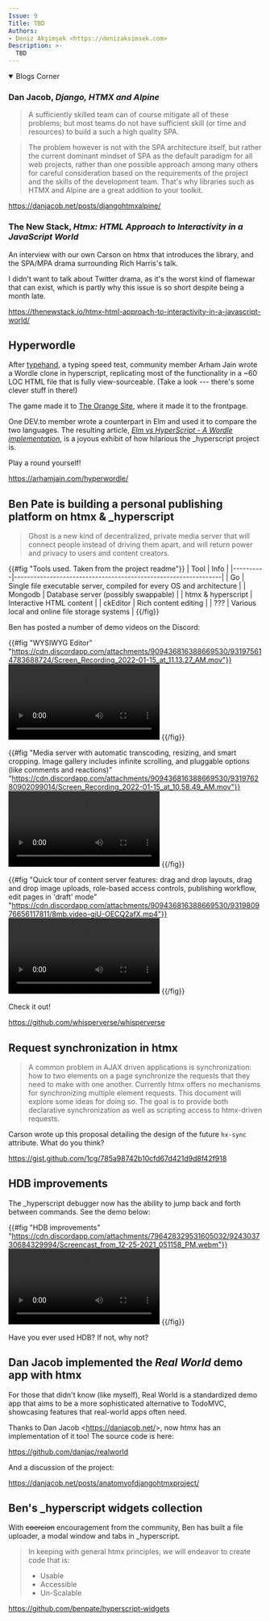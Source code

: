 ```yaml
---
Issue: 9
Title: TBD
Authors:
- Deniz Akşimşek <https://denizaksimsek.com>
Description: >-
  TBD
---
```


<!-- hyperscript bookmark: jan 6 2022 -->

<details open class="blogs-corner">

<summary>Blogs Corner</summary>

### Dan Jacob, <cite>Django, HTMX and Alpine</cite>

> A sufficiently skilled team can of course mitigate all of these problems; but
> most teams do not have sufficient skill (or time and resources) to build a
> such a high quality SPA.

> The problem however is not with the SPA architecture itself, but rather the
> current dominant mindset of SPA as the default paradigm for all web projects,
> rather than one possible approach among many others for careful consideration
> based on the requirements of the project and the skills of the development
> team. That's why libraries such as HTMX and Alpine are a great addition to
> your toolkit.

<https://danjacob.net/posts/djangohtmxalpine/>


### The New Stack, <cite>Htmx: HTML Approach to Interactivity in a JavaScript World</cite>

An interview with our own Carson on htmx that introduces the library, and the
SPA/MPA drama surrounding Rich Harris's talk.

<aside>

I didn't want to talk about Twitter drama, as it's the worst kind of flamewar
that can exist, which is partly why this issue is so short despite being a
month late.

</aside>

<https://thenewstack.io/htmx-html-approach-to-interactivity-in-a-javascript-world/>

</details>


## Hyperwordle

After [typehand][], a typing speed test, community member Arham Jain wrote a
Wordle clone in hyperscript, replicating most of the functionality in a ~60
LOC HTML file that is fully view-sourceable. (Take a look --- there's some
clever stuff in there!)

The game made it to [The Orange Site][], where it made it to the frontpage.

One DEV.to member wrote a counterpart in Elm and used it to compare the two
languages. The resulting article, [<cite>Elm vs HyperScript - A Wordle
implementation</cite>][elm-vs], is a joyous exhibit of how hilarious the
\_hyperscript project is.

[elm-vs]: https://dev.to/lucamug/elm-vs-hyperscript-2m3m

Play a round yourself!

<https://arhamjain.com/hyperwordle/>

[typehand]: https://arhamjain.com/2021/12/18/hyperscript-simple-type.html
[The Orange Site]: https://news.ycombinator.com/


## Ben Pate is building a personal publishing platform on htmx & _hyperscript

> Ghost is a new kind of decentralized, private media server that will connect
> people instead of driving them apart, and will return power and privacy to
> users and content creators.

{{#fig "Tools used. Taken from the project readme"}}
| Tool 	  | Info                                                           |
|----------|----------------------------------------------------------------|
| Go       | Single file executable server, compiled for every OS and architecture |
| Mongodb  | Database server (possibly swappable)                           |
| htmx & hyperscript | Interactive HTML content                             |
| ckEditor | Rich content editing                                           |
| ???      | Various local and online file storage systems                  |
{{/fig}}

Ben has posted a number of demo videos on the Discord:

{{#fig "WYSIWYG Editor" "https://cdn.discordapp.com/attachments/909436816388669530/931975614783688724/Screen_Recording_2022-01-15_at_11.13.27_AM.mov"}}
<video controls src="/assets/2022-02-04/whisperverse-wysiwyg.mov"></video>
{{/fig}}

{{#fig "Media server with automatic transcoding, resizing, and smart cropping.
        Image gallery includes infinite scrolling, and pluggable options (like
        comments and reactions)"
  "https://cdn.discordapp.com/attachments/909436816388669530/931976280902099014/Screen_Recording_2022-01-15_at_10.58.49_AM.mov"}}
<video controls src="/assets/2022-02-04/whisperverse-mediaserver.mov"></video>
{{/fig}}

{{#fig "Quick tour of content server features: drag and drop layouts, drag and
        drop image uploads, role-based access controls, publishing workflow,
        edit pages in 'draft' mode"
  "https://cdn.discordapp.com/attachments/909436816388669530/931980976656117811/8mb.video-giU-OECQ2afX.mp4"}}
<video controls src="/assets/2022-02-04/whisperverse-contentserver.mp4"></video>
{{/fig}}

Check it out!

<https://github.com/whisperverse/whisperverse>


## Request synchronization in htmx

> A common problem in AJAX driven applications is synchronization: how to two
> elements on a page synchronize the requests that they need to make with one
> another. Currently htmx offers no mechanisms for synchronizing multiple
> element requests. This document will explore some ideas for doing so. The goal
> is to provide both declarative synchronization as well as scripting access to
> htmx-driven requests.

Carson wrote up this proposal detailing the design of the future `hx-sync`
attribute. What do you think?

<https://gist.github.com/1cg/785a98742b10cfd67d421d9d8f42f918>


## HDB improvements

The \_hyperscript debugger now has the ability to jump back and forth between
commands. See the demo below:

{{#fig "HDB improvements" "https://cdn.discordapp.com/attachments/796428329531605032/924303730684329994/Screencast_from_12-25-2021_051158_PM.webm"}}
<video controls src="/assets/2022-02-04/hdb.webm"></video>
{{/fig}}

Have you ever used HDB? If not, why not?


## Dan Jacob implemented the <cite>Real World</cite> demo app with htmx

For those that didn't know (like myself), Real World is a standardized demo app
that aims to be a more sophisticated alternative to TodoMVC, showcasing features
that real-world apps often need.

Thanks to Dan Jacob <<https://danjacob.net/>>, now htmx has an implementation of
it too! The source code is here:

<https://github.com/danjac/realworld>

And a discussion of the project:

<https://danjacob.net/posts/anatomyofdjangohtmxproject/>


## Ben's _hyperscript widgets collection

With <s>coercion</s> encouragement from the community, Ben has built a file
uploader, a modal window and tabs in \_hyperscript.

> In keeping with general htmx principles, we will endeavor to create code
> that is:
>
>  * Usable
>  * Accessible
>  * Un-Scalable

<https://github.com/benpate/hyperscript-widgets>


